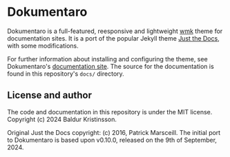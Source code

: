 # Dokumentaro

Dokumentaro is a full-featured, reesponsive and lightweight [wmk](https://github.com/bk/wmk) theme for documentation sites. It is a port of the popular Jekyll theme [Just the Docs](https://just-the-docs.com/), with some modifications.

For further information about installing and configuring the theme, see Dokumentaro's [documentation site](https://dokumentaro.baldr.net/). The source for the documentation is found in this repository's `docs/` directory.

## License and author

The code and documentation in this repository is under the MIT license. Copyright (c) 2024 Baldur Kristinsson.

Original Just the Docs copyright: (c) 2016, Patrick Marsceill. The initial port to Dokumentaro is based upon v0.10.0, released on the 9th of September, 2024.
